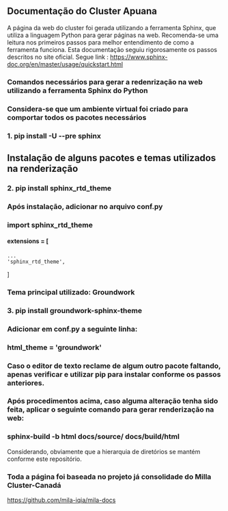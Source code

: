 ## **Documentação do Cluster Apuana**

A página da web do cluster foi gerada utilizando a ferramenta Sphinx, que utiliza a linguagem Python para gerar páginas na web. Recomenda-se uma leitura nos primeiros passos para melhor entendimento de como a ferramenta funciona. Esta documentação seguiu rigorosamente os passos descritos no site oficial. Segue link : <https://www.sphinx-doc.org/en/master/usage/quickstart.html>
### Comandos necessários para gerar a redenrização na web utilizando a ferramenta Sphinx do Python

### Considera-se que um ambiente virtual foi criado para comportar todos os pacotes necessários

### 1.  pip install -U --pre sphinx
## Instalação de alguns pacotes e temas utilizados na renderização

### 2. pip install sphinx_rtd_theme

### Após instalação, adicionar no arquivo conf.py

### import sphinx_rtd_theme

#### extensions = [
    ...
    'sphinx_rtd_theme',
]

### Tema principal utilizado: Groundwork

### 3. pip install groundwork-sphinx-theme

### Adicionar em conf.py a seguinte linha:

### html_theme = 'groundwork'

### Caso o editor de texto reclame de algum outro pacote faltando, apenas verificar e utilizar pip para instalar conforme os passos anteriores.

### Após procedimentos acima, caso alguma alteração tenha sido feita, aplicar o seguinte comando para gerar renderização na web:


### sphinx-build -b html docs/source/ docs/build/html

Considerando, obviamente que a hierarquia de diretórios se mantém conforme este repositório.

### Toda a página foi baseada no projeto já consolidade do Milla Cluster-Canadá
<https://github.com/mila-iqia/mila-docs>
